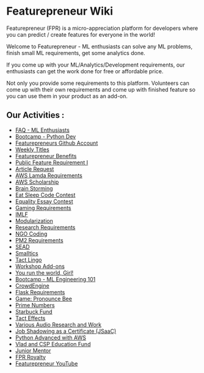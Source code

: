 # Featurepreneur Wiki
Featurepreneur (FPR) is a micro-appreciation platform for developers where you can predict / create features for everyone in the world!

Welcome to Featurepreneur - ML enthusiasts can solve any ML problems, finish small ML requirements, get some analytics done.

If you come up with your ML/Analytics/Development requirements, our enthusiasts can get the work done for free or affordable price.

Not only you provide some requirements to this platform. Volunteers can come up with their own requirements and come up with finished feature so you can use them in your product as an add-on.

## Our Activities :

  * [FAQ - ML Enthusiasts](ml-faq.md)
  * [Bootcamp - Python Dev](bootcamp-python-dev.md)
  * [Featurepreneurs Github Account](featurepreneurs-github.md)
  * [Weekly Titles](weekly-titles.md)
  * [Featurepreneur Benefits](fpr-benefits.md)
  * [Public Feature Requirement I](Public-Feature-Requirements.md)
  * [Article Request](Article-Request.md)
  * [AWS Lamda Requirements](AWS-Lamda_Requirements.md)
  * [AWS Scholarship](AWS-Scholarship.md)
  * [Brain Storming](Brain-Storming.md)
  * [Eat Sleep Code Contest](Eat-Sleep-Code-Contest.md)
  * [Equality Essay Contest](Equality-Essay-Contest.md)
  * [Gaming Requirements](Gaming-Requirements.md)
  * [IMLF](IMLF.md)
  * [Modularization](Modularization.md)
  * [Research Requirements](Research-Requirements.md)
  * [NGO Coding](NGO-Coding.md)
  * [PM2 Requirements](PM2-Requirements.md)
  * [SEAD](SEAD.md)
  * [Smalltics](Smalltics.md)
  * [Tact Lingo](Tact-Lingo.md)
  * [Workshop Add-ons](Workshop-Add-ons.md)
  * [You run the world, Girl!](You-run-the-world-girl.md)
  * [Bootcamp - ML Engineering 101](Bootcamp-ML_Engineering_101.md)
  * [CrowdEngine](CrowdEngine.md)
  * [Flask Requirements](Flask_Requirements.md)
  * [Game: Pronounce Bee](Game_Pronounce_Bee.md)
  * [Prime Numbers](Prime_Numbers.md)
  * [Starbuck Fund](Starbuck_fund.md)
  * [Tact Effects](Tact_Effects.md)
  * [Various Audio Research and Work](Various_Audio_Research_and_Work.md)
  * [Job Shadowing as a Certificate (JSaaC)](Jsaac.md)
  * [Python Advanced with AWS](Python_Advanced_with_AWS.md)
  * [Vlad and CSP Education Fund](Vlad_CSP_Education_Fund.md)
  * [Junior Mentor](Junior-Mentor.md)
  * [FPR Royalty](FPR-Royalty.md)
  * [Featurepreneur YouTube](Featurepreneur_youtube.md)
 
 